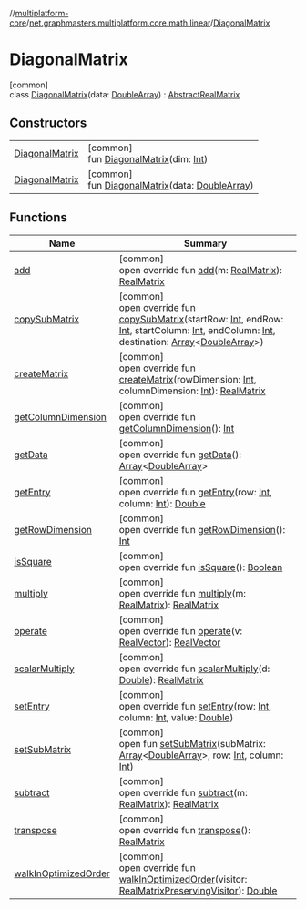 //[multiplatform-core](../../../index.md)/[net.graphmasters.multiplatform.core.math.linear](../index.md)/[DiagonalMatrix](index.md)

# DiagonalMatrix

[common]\
class [DiagonalMatrix](index.md)(data: [DoubleArray](https://kotlinlang.org/api/latest/jvm/stdlib/kotlin/-double-array/index.html)) : [AbstractRealMatrix](../-abstract-real-matrix/index.md)

## Constructors

| | |
|---|---|
| [DiagonalMatrix](-diagonal-matrix.md) | [common]<br>fun [DiagonalMatrix](-diagonal-matrix.md)(dim: [Int](https://kotlinlang.org/api/latest/jvm/stdlib/kotlin/-int/index.html)) |
| [DiagonalMatrix](-diagonal-matrix.md) | [common]<br>fun [DiagonalMatrix](-diagonal-matrix.md)(data: [DoubleArray](https://kotlinlang.org/api/latest/jvm/stdlib/kotlin/-double-array/index.html)) |

## Functions

| Name | Summary |
|---|---|
| [add](../-abstract-real-matrix/add.md) | [common]<br>open override fun [add](../-abstract-real-matrix/add.md)(m: [RealMatrix](../-real-matrix/index.md)): [RealMatrix](../-real-matrix/index.md) |
| [copySubMatrix](../-abstract-real-matrix/copy-sub-matrix.md) | [common]<br>open override fun [copySubMatrix](../-abstract-real-matrix/copy-sub-matrix.md)(startRow: [Int](https://kotlinlang.org/api/latest/jvm/stdlib/kotlin/-int/index.html), endRow: [Int](https://kotlinlang.org/api/latest/jvm/stdlib/kotlin/-int/index.html), startColumn: [Int](https://kotlinlang.org/api/latest/jvm/stdlib/kotlin/-int/index.html), endColumn: [Int](https://kotlinlang.org/api/latest/jvm/stdlib/kotlin/-int/index.html), destination: [Array](https://kotlinlang.org/api/latest/jvm/stdlib/kotlin/-array/index.html)&lt;[DoubleArray](https://kotlinlang.org/api/latest/jvm/stdlib/kotlin/-double-array/index.html)&gt;) |
| [createMatrix](create-matrix.md) | [common]<br>open override fun [createMatrix](create-matrix.md)(rowDimension: [Int](https://kotlinlang.org/api/latest/jvm/stdlib/kotlin/-int/index.html), columnDimension: [Int](https://kotlinlang.org/api/latest/jvm/stdlib/kotlin/-int/index.html)): [RealMatrix](../-real-matrix/index.md) |
| [getColumnDimension](get-column-dimension.md) | [common]<br>open override fun [getColumnDimension](get-column-dimension.md)(): [Int](https://kotlinlang.org/api/latest/jvm/stdlib/kotlin/-int/index.html) |
| [getData](../-abstract-real-matrix/get-data.md) | [common]<br>open override fun [getData](../-abstract-real-matrix/get-data.md)(): [Array](https://kotlinlang.org/api/latest/jvm/stdlib/kotlin/-array/index.html)&lt;[DoubleArray](https://kotlinlang.org/api/latest/jvm/stdlib/kotlin/-double-array/index.html)&gt; |
| [getEntry](get-entry.md) | [common]<br>open override fun [getEntry](get-entry.md)(row: [Int](https://kotlinlang.org/api/latest/jvm/stdlib/kotlin/-int/index.html), column: [Int](https://kotlinlang.org/api/latest/jvm/stdlib/kotlin/-int/index.html)): [Double](https://kotlinlang.org/api/latest/jvm/stdlib/kotlin/-double/index.html) |
| [getRowDimension](get-row-dimension.md) | [common]<br>open override fun [getRowDimension](get-row-dimension.md)(): [Int](https://kotlinlang.org/api/latest/jvm/stdlib/kotlin/-int/index.html) |
| [isSquare](../-abstract-real-matrix/is-square.md) | [common]<br>open override fun [isSquare](../-abstract-real-matrix/is-square.md)(): [Boolean](https://kotlinlang.org/api/latest/jvm/stdlib/kotlin/-boolean/index.html) |
| [multiply](multiply.md) | [common]<br>open override fun [multiply](multiply.md)(m: [RealMatrix](../-real-matrix/index.md)): [RealMatrix](../-real-matrix/index.md) |
| [operate](../-abstract-real-matrix/operate.md) | [common]<br>open override fun [operate](../-abstract-real-matrix/operate.md)(v: [RealVector](../-real-vector/index.md)): [RealVector](../-real-vector/index.md) |
| [scalarMultiply](../-abstract-real-matrix/scalar-multiply.md) | [common]<br>open override fun [scalarMultiply](../-abstract-real-matrix/scalar-multiply.md)(d: [Double](https://kotlinlang.org/api/latest/jvm/stdlib/kotlin/-double/index.html)): [RealMatrix](../-real-matrix/index.md) |
| [setEntry](set-entry.md) | [common]<br>open override fun [setEntry](set-entry.md)(row: [Int](https://kotlinlang.org/api/latest/jvm/stdlib/kotlin/-int/index.html), column: [Int](https://kotlinlang.org/api/latest/jvm/stdlib/kotlin/-int/index.html), value: [Double](https://kotlinlang.org/api/latest/jvm/stdlib/kotlin/-double/index.html)) |
| [setSubMatrix](../-abstract-real-matrix/set-sub-matrix.md) | [common]<br>open fun [setSubMatrix](../-abstract-real-matrix/set-sub-matrix.md)(subMatrix: [Array](https://kotlinlang.org/api/latest/jvm/stdlib/kotlin/-array/index.html)&lt;[DoubleArray](https://kotlinlang.org/api/latest/jvm/stdlib/kotlin/-double-array/index.html)&gt;, row: [Int](https://kotlinlang.org/api/latest/jvm/stdlib/kotlin/-int/index.html), column: [Int](https://kotlinlang.org/api/latest/jvm/stdlib/kotlin/-int/index.html)) |
| [subtract](../-abstract-real-matrix/subtract.md) | [common]<br>open override fun [subtract](../-abstract-real-matrix/subtract.md)(m: [RealMatrix](../-real-matrix/index.md)): [RealMatrix](../-real-matrix/index.md) |
| [transpose](../-abstract-real-matrix/transpose.md) | [common]<br>open override fun [transpose](../-abstract-real-matrix/transpose.md)(): [RealMatrix](../-real-matrix/index.md) |
| [walkInOptimizedOrder](../-abstract-real-matrix/walk-in-optimized-order.md) | [common]<br>open override fun [walkInOptimizedOrder](../-abstract-real-matrix/walk-in-optimized-order.md)(visitor: [RealMatrixPreservingVisitor](../-real-matrix-preserving-visitor/index.md)): [Double](https://kotlinlang.org/api/latest/jvm/stdlib/kotlin/-double/index.html) |
